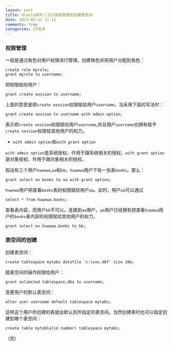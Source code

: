 ```yaml
---
layout: post
title: Oracle系列:[11]授权管理和创建表空间
date: 2013-03-21 21:12
comments: true
categories: IT技术
---
```

### 权限管理
一般是通过角色对用户权限进行管理。创建角色并把用户分配到角色：

```
create role myrole;
grant myrole to username;
```

把权限赋给用户：

```
grant create session to username;
```

上面的意思是把`create session`权限赋给用户`username`。当采用下面的写法时：

```
grant create session to username with admin option;
```

表示把`create session`权限赋给用户`username`,并且用户`username`也拥有赋予`create session`权限给其他用户的权力。

<!-- more -->

- `with admin option`和`with grant option`

`with admin option`是系统授权，作用于跟系统相关的授权。`with grant option`是对象授权，作用于跟对象相关的授权。

假设有三个用户`huwewa`,`aa`和`bb`。`huwewa`用户下有一张表`books`。那么：

```
grant select on books to aa with grant option;
```

`huwewa`用户把查看`books`表的权限赋给用户`aa`。此时，用户`aa`可以通过

```
select * from huwewa.books;
```

查看表内容，而用户`bb`不可以。连接到`aa`用户，`aa`用户已经拥有把查看`huwewa`用户的`books`表内容的权限赋给其他用户的权力。

```
grant select on huwewa.books to bb;
```

### 表空间的创建
创建表空间：

```
create tablespace mytabs datafile 'c:\xxx.dbf' size 10m;
```

赋表空间的操作权限给用户：

```
grant unlimited tablespace,dba to username;
```

变更用户的默认表空间：

```
alter user username default tablespace mytabs;
```

这样这个用户所创建的表就会默认到所指定的表空间。当然创建表时也可以指定创建到哪个表空间：

```
create table mytable(id number) tablespace mytabs;
```

（完）
